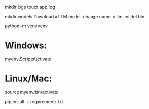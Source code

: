 mkdir logs
touch app.log

mkdir models
Download a LLM model, change name to llm-model.bin

python -m venv venv
# Windows:
myenv\Scripts\activate

# Linux/Mac:
source myenv/bin/activate

pip install -r requirements.txt
